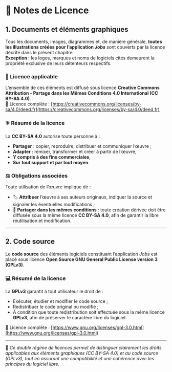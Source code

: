 # 📝 Notes de Licence

## 1. Documents et éléments graphiques

Tous les documents, images, diagrammes et, de manière générale, **toutes les illustrations créées pour l’application _Jobs_** sont couverts par la licence décrite dans le présent chapitre.  
**Exception :** les logos, marques et noms de logiciels cités demeurent la propriété exclusive de leurs détenteurs respectifs.

### 📄 Licence applicable
L’ensemble de ces éléments est diffusé sous licence **Creative Commons Attribution - Partage dans les Mêmes Conditions 4.0 International (CC BY-SA 4.0)**.  
🔗 Licence complète : [https://creativecommons.org/licenses/by-sa/4.0/deed.fr](https://creativecommons.org/licenses/by-sa/4.0/deed.fr)

### ✳️ Résumé de la licence
La **CC BY-SA 4.0** autorise toute personne à :

- **Partager** : copier, reproduire, distribuer et communiquer l’œuvre ;  
- **Adapter** : remixer, transformer et créer à partir de l’œuvre,  
- **Y compris à des fins commerciales**,  
- **Sur tout support et par tout moyen**.

### ⚖️ Obligations associées
Toute utilisation de l’œuvre implique de :

- 🏷️ **Attribuer** l’œuvre à ses auteurs originaux, indiquer la source et signaler les éventuelles modifications ;  
- 🔁 **Partager dans les mêmes conditions** : toute création dérivée doit être diffusée sous la même licence **CC BY-SA 4.0**, afin de garantir la libre réutilisation et modification.

---

## 2. Code source

Le **code source** des éléments logiciels constituant l’application _Jobs_ est placé sous licence **Open Source GNU General Public License version 3 (GPLv3)**.

### 💻 Résumé de la licence
La **GPLv3** garantit à tout utilisateur le droit de :

- Exécuter, étudier et modifier le code source ;  
- Redistribuer le code original ou modifié ;  
- À condition que toute redistribution soit effectuée sous la même licence **GPLv3**, afin de préserver le caractère libre du logiciel.

🔗 Licence complète : [https://www.gnu.org/licenses/gpl-3.0.html](https://www.gnu.org/licenses/gpl-3.0.html)

---

🧩 _Ce double régime de licences permet de distinguer clairement les droits applicables aux éléments graphiques (CC BY-SA 4.0) et au code source (GPLv3), tout en assurant une compatibilité et une cohérence avec les principes du logiciel libre._
